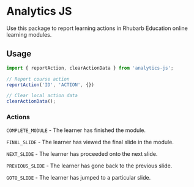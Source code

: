 # Analytics JS

Use this package to report learning actions in Rhubarb Education online learning modules.

## Usage
```js
import { reportAction, clearActionData } from 'analytics-js';

// Report course action
reportAction('ID', 'ACTION', {})

// Clear local action data
clearActionData();
```

### Actions
`COMPLETE_MODULE` - The learner has finished the module.

`FINAL_SLIDE` - The learner has viewed the final slide in the module.

`NEXT_SLIDE` -  The learner has proceeded onto the next slide.

`PREVIOUS_SLIDE` - The learner has gone back to the previous slide.

`GOTO_SLIDE` - The learner has jumped to a particular slide.
